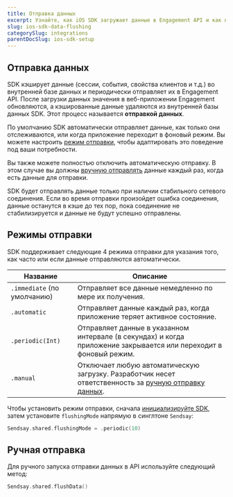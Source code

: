 ```yaml
---
title: Отправка данных
excerpt: Узнайте, как iOS SDK загружает данные в Engagement API и как настроить это поведение
slug: ios-sdk-data-flushing
categorySlug: integrations
parentDocSlug: ios-sdk-setup
---
```


## Отправка данных

SDK кэширует данные (сессии, события, свойства клиентов и т.д.) во внутренней базе данных и периодически отправляет их в Engagement API. После загрузки данных значения в веб-приложении Engagement обновляются, а кэшированные данные удаляются из внутренней базы данных SDK. Этот процесс называется **отправкой данных**.

По умолчанию SDK автоматически отправляет данные, как только они отслеживаются, или когда приложение переходит в фоновый режим. Вы можете настроить [режим отправки](#flushing-modes), чтобы адаптировать это поведение под ваши потребности.

Вы также можете полностью отключить автоматическую отправку. В этом случае вы должны [вручную отправлять](#manual-flushing) данные каждый раз, когда есть данные для отправки.

SDK будет отправлять данные только при наличии стабильного сетевого соединения. Если во время отправки произойдет ошибка соединения, данные останутся в кэше до тех пор, пока соединение не стабилизируется и данные не будут успешно отправлены.

## Режимы отправки

SDK поддерживает следующие 4 режима отправки для указания того, как часто или если данные отправляются автоматически.

| Название               | Описание |
| ---------------------- | ----------- |
| `.immediate` (по умолчанию) | Отправляет все данные немедленно по мере их получения. |
| `.automatic`           | Отправляет данные каждый раз, когда приложение теряет активное состояние. |
| `.periodic(Int)`       | Отправляет данные в указанном интервале (в секундах) и когда приложение закрывается или переходит в фоновый режим. |
| `.manual`              | Отключает любую автоматическую загрузку. Разработчик несет ответственность за [ручную отправку данных](#manual-flushing). |

Чтобы установить режим отправки, сначала [инициализируйте SDK](https://documentation.bloomreach.com/engagement/docs/ios-sdk-setup), затем установите `flushingMode` напрямую в синглтоне `Sendsay`:

```swift
Sendsay.shared.flushingMode = .periodic(10)
```

## Ручная отправка

Для ручного запуска отправки данных в API используйте следующий метод:

```swift
Sendsay.shared.flushData()
```